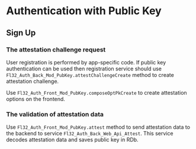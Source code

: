 # Authentication with Public Key

## Sign Up

### The attestation challenge request

User registration is performed by app-specific code. If public key authentication can be used then registration service
should use `Fl32_Auth_Back_Mod_PubKey.attestChallengeCreate` method to create attestation challenge.

Use `Fl32_Auth_Front_Mod_PubKey.composeOptPkCreate` to create attestation options on the frontend.

### The validation of attestation data

Use `Fl32_Auth_Front_Mod_PubKey.attest` method to send attestation data to the backend to
service `Fl32_Auth_Back_Web_Api_Attest`. This service decodes attestation data and saves public key in RDb.